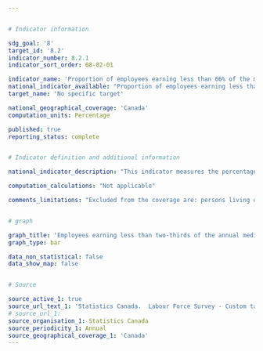 ```yaml
---


# Indicator information

sdg_goal: '8'
target_id: '8.2'
indicator_number: 8.2.1
indicator_sort_order: 08-02-01

indicator_name: 'Proportion of employees earning less than 66% of the median hourly wage for permanent full-time employees'
national_indicator_available: "Proportion of employees earning less than 66% of the median hourly wage for permanent full-time employees"
target_name: 'No specific target'

national_geographical_coverage: 'Canada'
computation_units: Percentage

published: true
reporting_status: complete


# Indicator definition and additional information

national_indicator_description: "This indicator measures the percentage and number of employees earning less than two-thirds of the annual median wage." 

computation_calculations: "Not applicable"

comments_limitations: "Excluded from the coverage are: persons living on reserves and other Aboriginal settlements in the provinces; full-time members of the Canadian Armed Forces, the institutionalized population, and households in extremely remote areas with very low population density."


# graph

graph_title: 'Employees earning less than two-thirds of the annual median wage'
graph_type: bar

data_non_statistical: false
data_show_map: false


# Source

source_active_1: true
source_url_text_1: 'Statistics Canada.  Labour Force Survey - Custom tabulation'
# source_url_1: 
source_organisation_1: Statistics Canada
source_periodicity_1: Annual
source_geographical_coverage_1: 'Canada'
---
```

